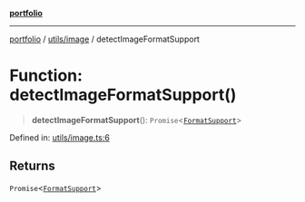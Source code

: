 [**portfolio**](../../../README.md)

***

[portfolio](../../../modules.md) / [utils/image](../README.md) / detectImageFormatSupport

# Function: detectImageFormatSupport()

> **detectImageFormatSupport**(): `Promise`\<[`FormatSupport`](../interfaces/FormatSupport.md)\>

Defined in: [utils/image.ts:6](https://github.com/tnorlund/Portfolio/blob/42d9ef2306ee57615ebfeac87de896e800e148e2/portfolio/utils/image.ts#L6)

## Returns

`Promise`\<[`FormatSupport`](../interfaces/FormatSupport.md)\>
